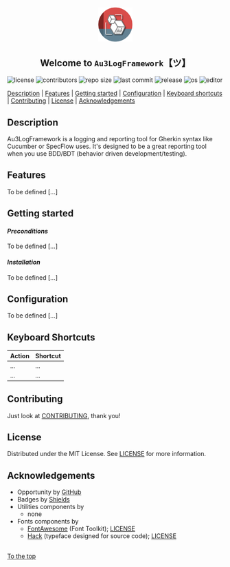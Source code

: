 #####

<p align="center">
    <img src="images/icon.png" width="80" />
    <h2 align="center">Welcome to <code>Au3LogFramework</code>【ツ】</h2>
</p>

![license](https://img.shields.io/badge/license-MIT-ff69b4.svg?style=flat-square&logo=spdx)
![contributors](https://img.shields.io/github/contributors/Sven-Seyfert/Au3LogFramework.svg?style=flat-square&logo=github)
![repo size](https://img.shields.io/github/repo-size/Sven-Seyfert/Au3LogFramework.svg?style=flat-square&logo=github)
![last commit](https://img.shields.io/github/last-commit/Sven-Seyfert/Au3LogFramework.svg?style=flat-square&logo=github)
![release](https://img.shields.io/github/release/Sven-Seyfert/Au3LogFramework.svg?style=flat-square&logo=github)
![os](https://img.shields.io/badge/os-windows-yellow.svg?style=flat-square&logo=windows)
![editor](https://img.shields.io/badge/editor-VSCode-blueviolet.svg?style=flat-square&logo=visual-studio-code)

[Description](#description) | [Features](#features) | [Getting started](#getting-started) | [Configuration](#configuration) | [Keyboard shortcuts](#keyboard-shortcuts) | [Contributing](#contributing) | [License](#license) | [Acknowledgements](#acknowledgements)

## Description

Au3LogFramework is a logging and reporting tool for Gherkin syntax like Cucumber or SpecFlow uses. It's designed to be a great reporting tool when you use BDD/BDT (behavior driven development/testing).

## Features

To be defined [...]

## Getting started

#### *Preconditions*

To be defined [...]

#### *Installation*

To be defined [...]

## Configuration

To be defined [...]

## Keyboard Shortcuts

| Action | Shortcut |
| :---   | :---     |
| ...    | ...      |
| ...    | ...      |

## Contributing

Just look at [CONTRIBUTING](https://github.com/Sven-Seyfert/Au3LogFramework/blob/master/docs/CONTRIBUTING.md), thank you!

## License

Distributed under the MIT License. See [LICENSE](https://github.com/Sven-Seyfert/Au3LogFramework/blob/master/LICENSE.md) for more information.

## Acknowledgements

- Opportunity by [GitHub](https://github.com)
- Badges by [Shields](https://shields.io)
- Utilities components by
  - none
- Fonts components by
  - [FontAwesome](https://fontawesome.com) (Font Toolkit); [LICENSE](https://github.com/Sven-Seyfert/Au3LogFramework/blob/master/fonts/fontAwesome/licenses)
  - [Hack](https://github.com/source-foundry/Hack) (typeface designed for source code); [LICENSE](https://github.com/Sven-Seyfert/Au3LogFramework/blob/master/fonts/hack/licenses)

##

[To the top](#)
